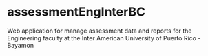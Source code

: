 # assessmentEngInterBC
Web application for manage assessment data and reports for the Engineering faculty at the Inter American University of Puerto Rico - Bayamon
